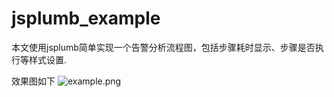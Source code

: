 # jsplumb_example

本文使用jsplumb简单实现一个告警分析流程图，包括步骤耗时显示、步骤是否执行等样式设置.

效果图如下
![example.png](https://github.com/dashanhust/jsplumb_example/blob/master/example.png)